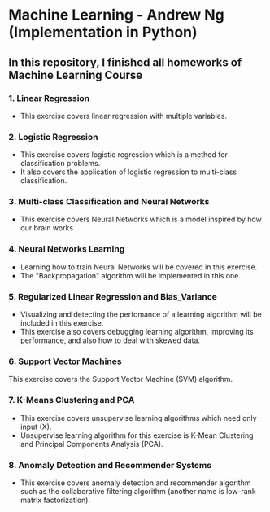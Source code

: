 # Machine Learning - Andrew Ng (Implementation in Python)
## In this repository, I finished all homeworks of Machine Learning Course
### 1. Linear Regression
- This exercise covers linear regression with multiple variables.
### 2. Logistic Regression
- This exercise covers logistic regression which is a method for classification problems.
- It also covers the application of logistic regression to multi-class classification.
### 3. Multi-class Classification and Neural Networks
- This exercise covers Neural Networks which is a model inspired by how our brain works
### 4. Neural Networks Learning
- Learning how to train Neural Networks will be covered in this exercise.
- The "Backpropagation" algorithm will be implemented in this one.
### 5. Regularized Linear Regression and Bias_Variance
- Visualizing and detecting the perfomance of a learning algorithm will be included in this exercise.
- This exercise also covers debugging learning algorithm, improving its performance, and also how to deal with skewed data.
### 6. Support Vector Machines
This exercise covers the Support Vector Machine (SVM) algorithm.
### 7. K-Means Clustering and PCA
- This exercise covers unsupervise learning algorithms which need only input (X).
- Unsupervise learning algorithm for this exercise is K-Mean Clustering and Principal Components Analysis (PCA).
### 8. Anomaly Detection and Recommender Systems
- This exercise covers anomaly detection and recommender algorithm such as the collaborative filtering algorithm (another name is low-rank matrix factorization). 